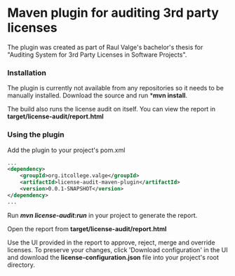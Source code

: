 # Maven plugin for auditing 3rd party licenses

The plugin was created as part of Raul Valge's bachelor's thesis for "Auditing System for 3rd Party Licenses in Software Projects".

### Installation
The plugin is currently not available from any repositories so it needs to be manually installed.
Download the source and run ***mvn install**.

The build also runs the license audit on itself. You can view the report in **target/license-audit/report.html**

### Using the plugin
Add the plugin to your project's pom.xml
```xml
...
<dependency>
    <groupId>org.itcollege.valge</groupId>
    <artifactId>license-audit-maven-plugin</artifactId>
    <version>0.0.1-SNAPSHOT</version>
</dependency>
...
```

Run ***mvn license-audit:run*** in your project to generate the report.

Open the report from **target/license-audit/report.html**

Use the UI provided in the report to approve, reject, merge and override licenses. To preserve your changes, click 'Download configuration' in the UI and download the **license-configuration.json** file into your project's root directory.

